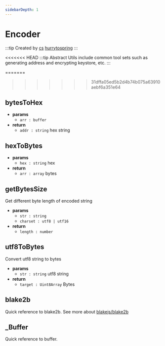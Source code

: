```yaml
---
sidebarDepth: 1
---
```


# Encoder

:::tip Created by
[cs](https://github.com/lovelycs)
[hurrytospring](https://github.com/hurrytospring)
:::

<<<<<<< HEAD
:::tip Abstract
Utils include common tool sets such as generating address and encrypting keystore, etc.
:::  

=======
>>>>>>> 31dffa05ed5b2d4b74b075a63910aebf6a351e64
## bytesToHex 
- **params**
  - `arr : buffer`
- **return**
  - `addr : string` hex string  
  
## hexToBytes
- **params**
  - `hex : string` hex
- **return**
  - `arr : array` bytes

## getBytesSize 
Get different byte length of encoded string

- **params**
  - `str : string` 
  - `charset : utf8 | utf16` 
- **return**
  - `length : number`
  
## utf8ToBytes
Convert utf8 string to bytes

- **params**
  - `str : string` utf8 string
- **return**
  - `target : Uint8Array` Bytes
  
## blake2b 
Quick reference to blake2b. See more about [blakejs/blake2b](https://www.npmjs.com/package/blakejs)

## _Buffer 
Quick reference to buffer.
